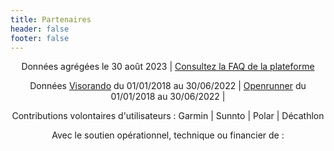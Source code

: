 ```yaml
---
title: Partenaires
header: false
footer: false
---
```


<center>

Données agrégées le 30 août 2023 | [Consultez la FAQ de la plateforme](https://outdoorvision.fr/faq-plateforme)

Données [Visorando](https://www.visorando.com/) du 01/01/2018 au 30/06/2022 | [Openrunner](https://www.openrunner.com/) du 01/01/2018 au 30/06/2022 | 

Contributions volontaires d'utilisateurs : Garmin | Sunnto | Polar | Décathlon
 
Avec le soutien opérationnel, technique ou financier de :

</center>

<md-block block="partenaires"></md-block>
